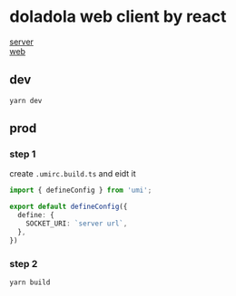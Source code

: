 # doladola web client by react

[server](https://github.com/addelete/doladola-socket)  
[web](https://github.com/addelete/doladola-react)

## dev
```
yarn dev
```

## prod
### step 1
create `.umirc.build.ts` and eidt it
```ts
import { defineConfig } from 'umi';

export default defineConfig({
  define: {
    SOCKET_URI: `server url`,
  },
})
```
### step 2
```
yarn build
```
